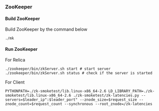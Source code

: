 ### ZooKeeper

#### Build ZooKeeper

Build ZooKeeper by the command below

```
./mk
```



#### Run ZooKeeper

For Relica

```
./zookeeper/bin/zkServer.sh start # start server
./zookeeper/bin/zkServer.sh status # check if the server is started
```



For Client

```
PYTHONPATH=./zk-smoketest/lib.linux-x86_64-2.6 LD_LIBRARY_PATH=./zk-smoketest/lib.linux-x86_64-2.6 ./zk-smoketest/zk-latencies.py --servers=$leader_ip":$leader_port" --znode_size=$request_size --znode_count=$request_count --synchronous --root_znode=/zk-latencies
```



